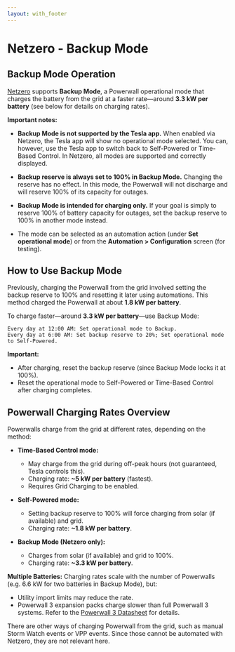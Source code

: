 ```yaml
---
layout: with_footer
---
```


# Netzero - Backup Mode

## Backup Mode Operation

[Netzero](https://www.netzero.energy) supports **Backup Mode**, a Powerwall operational
mode that charges the battery from the grid at a faster rate—around **3.3 kW per battery** (see below for
details on charging rates).

**Important notes:**

* **Backup Mode is not supported by the Tesla app.** When enabled via Netzero, the Tesla app will
show no operational mode selected. You can, however, use the Tesla app to switch back to
Self-Powered or Time-Based Control. In Netzero, all modes are supported and correctly displayed.

* **Backup reserve is always set to 100% in Backup Mode.** Changing the reserve has no effect. In
this mode, the Powerwall will not discharge and will reserve 100% of its capacity for outages.

* **Backup Mode is intended for charging only.** If your goal is simply to reserve 100% of battery
capacity for outages, set the backup reserve to 100% in another mode instead.

* The mode can be selected as an automation action (under **Set operational mode**) or from the
  **Automation > Configuration** screen (for testing).

## How to Use Backup Mode

Previously, charging the Powerwall from the grid involved setting the backup reserve to 100% and
resetting it later using automations. This method charged the Powerwall at about **1.8 kW per battery**.

To charge faster—around **3.3 kW per battery**—use Backup Mode:

```
Every day at 12:00 AM: Set operational mode to Backup.
Every day at 6:00 AM: Set backup reserve to 20%; Set operational mode to Self-Powered.
```

**Important:**

* After charging, reset the backup reserve (since Backup Mode locks it at 100%).
* Reset the operational mode to Self-Powered or Time-Based Control after charging completes.

## Powerwall Charging Rates Overview

Powerwalls charge from the grid at different rates, depending on the method:

* **Time-Based Control mode:**

  * May charge from the grid during off-peak hours (not guaranteed, Tesla controls this).
  * Charging rate: **\~5 kW per battery** (fastest).
  * Requires Grid Charging to be enabled.

* **Self-Powered mode:**

  * Setting backup reserve to 100% will force charging from solar (if available) and grid.
  * Charging rate: **\~1.8 kW per battery**.

* **Backup Mode (Netzero only):**

  * Charges from solar (if available) and grid to 100%.
  * Charging rate: **\~3.3 kW per battery**.

**Multiple Batteries:**
Charging rates scale with the number of Powerwalls (e.g. 6.6 kW for two batteries in Backup Mode), but:

* Utility import limits may reduce the rate.
* Powerwall 3 expansion packs charge slower than full Powerwall 3 systems. Refer to the
  [Powerwall 3 Datasheet](https://energylibrary.tesla.com/docs/Public/EnergyStorage/Powerwall/3/Datasheet/en-us/Powerwall-3-Datasheet.pdf) for details.

There are other ways of charging Powerwall from the grid, such as manual Storm Watch events or
VPP events. Since those cannot be automated with Netzero, they are not relevant here.

